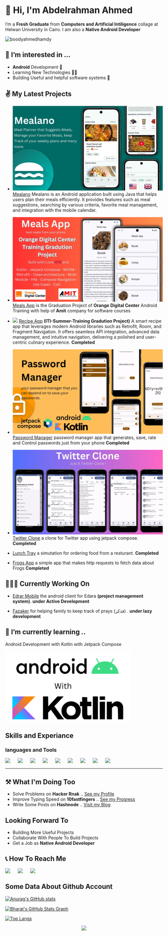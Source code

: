 <!-- <p align="left"> <img src="https://komarev.com/ghpvc/?username=boodyahmedhamdy&label=Profile%20views&color=0e75b6&style=flat" alt="boodyahmedhamdy" /> </p> -->

<!-- name and who i am start -->
# 👋 Hi, I'm Abdelrahman Ahmed
I’m a **Fresh Graduate** from **Computers and Artificial Intiligence** collage at Helwan University in Cairo. I am also a **Native Android Developer**
<!-- name and who i am end -->

<p align="left"> <img src="https://komarev.com/ghpvc/?username=boodyahmedhamdy&label=Profile%20views&color=0e75b6&style=flat" alt="boodyahmedhamdy" /> </p>


## 👀 I’m interested in ...
* **Android** Development 🤖
* Learning New Technologies 📓🏫
* Building Useful and helpful software systems 🔨

## ✌ My Latest Projects

- ![](https://raw.githubusercontent.com/Boodyahmedhamdy/Mealano/refs/heads/master/media/finalMedia/1.jpg) [Mealano](https://github.com/Boodyahmedhamdy/Mealano) 
Mealano is an Android application built using Java that helps users plan their meals efficiently. It provides features such as meal suggestions, searching by various criteria, favorite meal management, and integration with the mobile calendar.

- ![](https://raw.githubusercontent.com/Boodyahmedhamdy/ODCAmitMealsApp/master/media/ODC-Meals-App.jpg) [Meals App](https://github.com/Boodyahmedhamdy/ODCAmitMealsApp) is the Graduation Project of **Orange Digital Center** Android Training with help of **Amit** company for 
software courses

- ![](https://raw.githubusercontent.com/ahmedtelbani/RecipeApp/dev/media/RecipeApp.jpg) [Recipe App](https://github.com/ahmedtelbani/RecipeApp) **(ITI-Summer-Training Gradution Project)** A smart recipe app that leverages modern Android libraries such as Retrofit, Room, and Fragment Navigation. It offers seamless API integration, advanced data management, and intuitive navigation, delivering a polished and user-centric culinary experience. **Completed**

- ![](https://github.com/Boodyahmedhamdy/PasswordManager/blob/master/media/preview/PasswordManagerImage.jpg?raw=true) [Password Manager](https://github.com/Boodyahmedhamdy/PasswordManager) password manager app that generates, save, rate and Control passwords just from your phone **Completed**

  
- ![](https://github.com/Boodyahmedhamdy/Twitter-Clone/raw/main/media/TwitterCloneImage.jpg) [Twitter Clone](https://github.com/Boodyahmedhamdy/Twitter-Clone) a clone for Twitter app using jetpack compose. **Completed**

- [Lunch Tray](https://github.com/Boodyahmedhamdy/lunchTray) a simutation for ordering food from a resturant. **Completed**
- [Frogs App](https://github.com/Boodyahmedhamdy/FrogsApp) a simple app that makes http requests to fetch data about Frogs **Completed**


## 👷🏼‍♂️ Currently Working On 

- [Edrar Mobile](https://github.com/Boodyahmedhamdy/EdaraMobile) the android client for Edara **(project management system)**. **under Active Development**

- [Fazaker](https://github.com/Boodyahmedhamdy/Fazaker) for helping family to keep track of prays (فذكر) . **under lazy development**

## 🌱 I’m currently learning ..

Android Development with Kotlin with Jetpack Compose

<p>
      <a display="block" href="https://github.com/Boodyahmedhamdy/Kotlin-Bootcamp" text-align="center">
        <img src="https://github.com/Boodyahmedhamdy/Boodyahmedhamdy/blob/main/courses-banners.png?raw=true" alt="kotlin repo image" width="400" display="block">
      </a>
  </p>



## Skills and Experiance

### languages and Tools
<img src="https://cdn-icons-png.flaticon.com/512/174/174836.png" width="40" align="left"> <!-- android -->

<img src="https://seeklogo.com/images/K/kotlin-logo-30C1970B05-seeklogo.com.png" width="40" align="left"> <!-- Kotlin -->

<img src="https://3.bp.blogspot.com/-VVp3WvJvl84/X0Vu6EjYqDI/AAAAAAAAPjU/ZOMKiUlgfg8ok8DY8Hc-ocOvGdB0z86AgCLcBGAsYHQ/s1600/jetpack%2Bcompose%2Bicon_RGB.png" width="40" align="left"> <!-- Jetpack compose -->


<img src="https://cdn-icons-png.flaticon.com/512/5968/5968282.png" width="40" align="left"> <!-- java -->

<img src="https://git-scm.com/images/logos/downloads/Git-Icon-1788C.png" width="40" align="left"> <!-- Git -->
<img src="https://cdn-icons-png.flaticon.com/512/1051/1051326.png" width="40" align="left"> <!-- Github -->

<img src="https://cdn-icons-png.flaticon.com/512/5968/5968350.png" width="40" align="left"> <!-- python -->

<img src="https://cdn-icons-png.flaticon.com/512/5968/5968313.png" width="40" align="left"> <!-- mySQL -->

<img src="https://seeklogo.com/images/J/javascript-js-logo-2949701702-seeklogo.com.png" width="40"> <!-- JS -->

<!-- 
### Work Or Training Experience 
* NOT YET 😋😋 -->
----
## ⚒ What I'm Doing Too 

* Solve Problems on **Hacker Rnak** .. [See my Profile](https://www.hackerrank.com/abdelrahmanahm15)
* Improve Typing Speed on **10fastfingers** .. [See my Progress](https://10fastfingers.com/user/2699764/)
* Write Some Posts on **Hashnode** .. [Visit my Blog](https://boodyahmedhamdy.hashnode.dev/)

## Looking Forward To

* Building More Useful Projects
* Collaborate With People To Build Projects
* Get a Job as **Native Android Developer**


## 📞 How To Reach Me 
<a href="https://twitter.com/BoodyAhmedHamdy" target="_blank"><img src="https://cdn.worldvectorlogo.com/logos/twitter-6.svg" width="40" align="left"/></a>
<a href="https://www.linkedin.com/in/abdelrahman-ahmed-a978ba205/" target="_blank"><img src="https://cdn.worldvectorlogo.com/logos/linkedin-icon-2.svg" width="40" align="left"/></a>
<a href="https://www.hackerrank.com/abdelrahmanahm15" target="_blank"><img src="https://cdn.worldvectorlogo.com/logos/hackerrank.svg" width="40" align="left"/></a>
<br>

## Some Data About Github Account

[![Anurag's GitHub stats](https://github-readme-stats.vercel.app/api?username=Boodyahmedhamdy&show_icons=true&hide=issues,contribs)](https://github.com/anuraghazra/github-readme-stats)

<a href="https://github.com/bindian0509/bindian0509">
  <img align="center" src="https://github-profile-summary-cards.vercel.app/api/cards/profile-details?username=boodyahmedhamdy&theme=gruvbox&hide_border=true)](https://github.com/m1-hisham" alt="Bharat's GitHub Stats Graph"/>
</a>


[![Top Langs](https://github-readme-stats.vercel.app/api/top-langs/?username=Boodyahmedhamdy)](https://github.com/anuraghazra/github-readme-stats)



<!-- strick badge start -->
<div align="center">
  <img width="800" src="https://github-readme-streak-stats.herokuapp.com?user=Boodyahmedhamdy&theme=buefy-dark"/>
</div>
<!-- strick badge end -->
